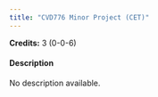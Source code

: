 ```yaml
---
title: "CVD776 Minor Project (CET)"
---
```

**Credits:** 3 (0-0-6)

#### Description
No description available.